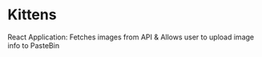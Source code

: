 # Kittens
React Application:  Fetches images from API &amp; Allows user to upload image info to PasteBin
